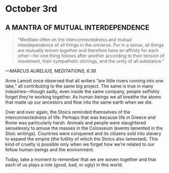 # October 3rd
## A MANTRA OF MUTUAL INTERDEPENDENCE

> “Meditate often on the interconnectedness and mutual interdependence of all things in the universe. For in a sense, all things are mutually woven together and therefore have an affinity for each other—for one thing follows after another according to their tension of movement, their sympathetic stirrings, and the unity of all substance.”

*—MARCUS AURELIUS, MEDITATIONS, 6.38*

Anne Lamott once observed that all writers “are little rivers running into one lake,” all contributing to the same big project. The same is true in many industries—though sadly, even inside the same company, people selfishly forget they’re working together. As human beings we all breathe the atoms that made up our ancestors and flow into the same earth when we die.

Over and over again, the Stoics reminded themselves of the interconnectedness of life. Perhaps that was because life in Greece and Rome was particularly harsh. Animals and people were slaughtered senselessly to amuse the masses in the Colosseum (events lamented in the Stoic writings). Countries were conquered and its citizens sold into slavery to expand the empire (the futility of which the Stoics also lamented). This kind of cruelty is possible only when we forget how we’re related to our fellow human beings and the environment.

Today, take a moment to remember that we are woven together and that each of us plays a role (good, bad, or ugly) in this world.

